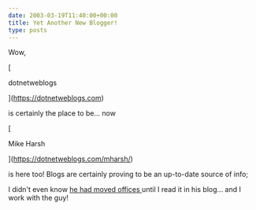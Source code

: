 ```yaml
---
date: 2003-03-19T11:40:00+00:00
title: Yet Another New Blogger!
type: posts
---
```

Wow,

[

dotnetweblogs

](https://dotnetweblogs.com)

is certainly the place to be... now

[

Mike Harsh

](https://dotnetweblogs.com/mharsh/)

is here too! Blogs are certainly proving to be an up-to-date source of info;

I didn't even know [he had moved offices ](https://dotnetweblogs.com/mharsh/posts/4016.aspx)until I read it in his blog... and I work with the guy!
